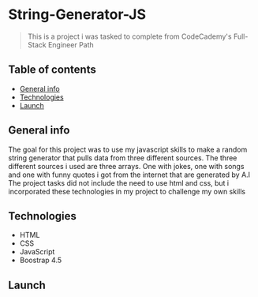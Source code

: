 # String-Generator-JS

> This is a project i was tasked to complete from CodeCademy's Full-Stack Engineer Path

## Table of contents

- [General info](#general-info)
- [Technologies](#technologies)
- [Launch](#Launch)

## General info

The goal for this project was to use my javascript skills to make a random string generator that pulls data from three different sources.
The three different sources i used are three arrays. One with jokes, one with songs and one with funny quotes i got from the internet that are generated by A.I
The project tasks did not include the need to use html and css, but i incorporated these technologies in my project to challenge my own skills

## Technologies

- HTML
- CSS
- JavaScript
- Boostrap 4.5

## Launch
